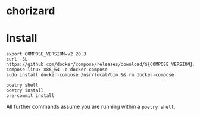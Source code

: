 # chorizard

# Install

```shell
export COMPOSE_VERSION=v2.20.3
curl -SL https://github.com/docker/compose/releases/download/${COMPOSE_VERSION}/docker-compose-linux-x86_64 -o docker-compose
sudo install docker-compose /usr/local/bin && rm docker-compose

poetry shell
poetry install
pre-commit install
```

All further commands assume you are running within a `poetry shell`.
